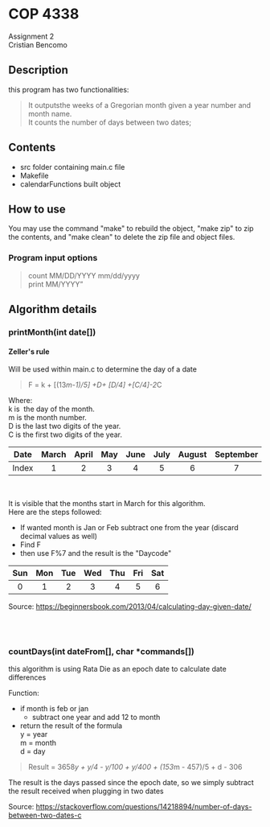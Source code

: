 # COP 4338
Assignment 2         
Cristian Bencomo

## Description 
this program has two functionalities: 
> It outputsthe weeks of a Gregorian month given a year number and month name.                 
> It counts  the  number of days between two dates;       

## Contents
*   src folder containing main.c file
*   Makefile
*   calendarFunctions built object

## How to use
You may use the command "make" to rebuild the object, "make zip" to zip the contents, and "make clean" to delete the zip file and object files.

### Program input options
> count MM/DD/YYYY mm/dd/yyyy            
> print MM/YYYY”   


## Algorithm details     

### printMonth(int date[])
#### Zeller's rule

Will be used within main.c to determine the day of a date

> F = k + [(13*m-1)/5] +D+ [D/4] +[C/4]-2*C          

Where:    
k is  the day of the month.       
m is the month number.           
D is the last two digits of the year.                   
C is the first two digits of the year.       
          
|Date|  March|April|May|June|July|August|September|October|November|December|January|February|
|:----:|:----:|:----:|:----:|:----:|:----:|:----:|:----:|:----:|:----:|:----:|:----:|:----:|
|Index|1|2|3|4|5|6|7|8|9|10|11|12|
<br />

It is visible that the months start in March for this algorithm.       
Here are the steps followed:

* If wanted month is Jan or Feb subtract one from the year (discard decimal values as well)
* Find F
* then use F%7 and the result is the "Daycode"

|Sun|Mon|Tue|Wed|Thu|Fri|Sat|
|:----:|:----:|:----:|:----:|:----:|:----:|:----:|
|0|1|2|3|4|5|6|

Source:
https://beginnersbook.com/2013/04/calculating-day-given-date/ 
 
<br />
<br />

### countDays(int dateFrom[], char *commands[])
this algorithm is using Rata Die as an epoch date to calculate date differences 

Function:
* if month is feb or jan
	* subtract one year and add 12 to month
* return the result of the formula           
y = year             
m = month                
d = day

> Result = 3658*y + y/4 - y/100 + y/400 + (153*m - 457)/5 + d - 306

The result is the days passed since the epoch date, so we simply subtract the result received when plugging in two dates


Source:
https://stackoverflow.com/questions/14218894/number-of-days-between-two-dates-c